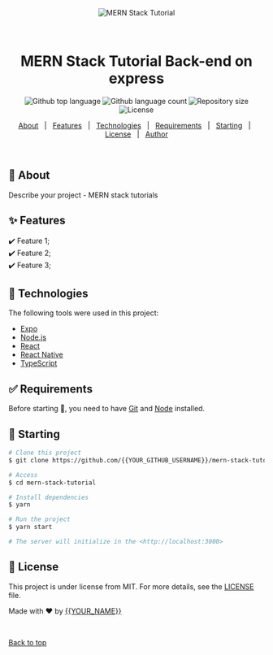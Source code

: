 <div align="center" id="top"> 
  <img src="./.github/app.gif" alt="MERN Stack Tutorial" />

  &#xa0;

  <!-- <a href="https://mernstacktutorial.netlify.app">Demo</a> -->
</div>

<h1 align="center">MERN Stack Tutorial Back-end on express</h1>

<p align="center">
  <img alt="Github top language" src="https://img.shields.io/github/languages/top/{{YOUR_GITHUB_USERNAME}}/mern-stack-tutorial?color=56BEB8">

  <img alt="Github language count" src="https://img.shields.io/github/languages/count/{{YOUR_GITHUB_USERNAME}}/mern-stack-tutorial?color=56BEB8">

  <img alt="Repository size" src="https://img.shields.io/github/repo-size/{{YOUR_GITHUB_USERNAME}}/mern-stack-tutorial?color=56BEB8">

  <img alt="License" src="https://img.shields.io/github/license/{{YOUR_GITHUB_USERNAME}}/mern-stack-tutorial?color=56BEB8">

  <!-- <img alt="Github issues" src="https://img.shields.io/github/issues/{{YOUR_GITHUB_USERNAME}}/mern-stack-tutorial?color=56BEB8" /> -->

  <!-- <img alt="Github forks" src="https://img.shields.io/github/forks/{{YOUR_GITHUB_USERNAME}}/mern-stack-tutorial?color=56BEB8" /> -->

  <!-- <img alt="Github stars" src="https://img.shields.io/github/stars/{{YOUR_GITHUB_USERNAME}}/mern-stack-tutorial?color=56BEB8" /> -->
</p>

<!-- Status -->

<!-- <h4 align="center"> 
	🚧  MERN Stack Tutorial 🚀 Under construction...  🚧
</h4> 

<hr> -->

<p align="center">
  <a href="#dart-about">About</a> &#xa0; | &#xa0; 
  <a href="#sparkles-features">Features</a> &#xa0; | &#xa0;
  <a href="#rocket-technologies">Technologies</a> &#xa0; | &#xa0;
  <a href="#white_check_mark-requirements">Requirements</a> &#xa0; | &#xa0;
  <a href="#checkered_flag-starting">Starting</a> &#xa0; | &#xa0;
  <a href="#memo-license">License</a> &#xa0; | &#xa0;
  <a href="https://github.com/{{YOUR_GITHUB_USERNAME}}" target="_blank">Author</a>
</p>

<br>

## :dart: About ##

Describe your project - MERN stack tutorials

## :sparkles: Features ##

:heavy_check_mark: Feature 1;\
:heavy_check_mark: Feature 2;\
:heavy_check_mark: Feature 3;

## :rocket: Technologies ##

The following tools were used in this project:

- [Expo](https://expo.io/)
- [Node.js](https://nodejs.org/en/)
- [React](https://pt-br.reactjs.org/)
- [React Native](https://reactnative.dev/)
- [TypeScript](https://www.typescriptlang.org/)

## :white_check_mark: Requirements ##

Before starting :checkered_flag:, you need to have [Git](https://git-scm.com) and [Node](https://nodejs.org/en/) installed.

## :checkered_flag: Starting ##

```bash
# Clone this project
$ git clone https://github.com/{{YOUR_GITHUB_USERNAME}}/mern-stack-tutorial

# Access
$ cd mern-stack-tutorial

# Install dependencies
$ yarn

# Run the project
$ yarn start

# The server will initialize in the <http://localhost:3000>
```

## :memo: License ##

This project is under license from MIT. For more details, see the [LICENSE](LICENSE.md) file.


Made with :heart: by <a href="https://github.com/{{YOUR_GITHUB_USERNAME}}" target="_blank">{{YOUR_NAME}}</a>

&#xa0;

<a href="#top">Back to top</a>
